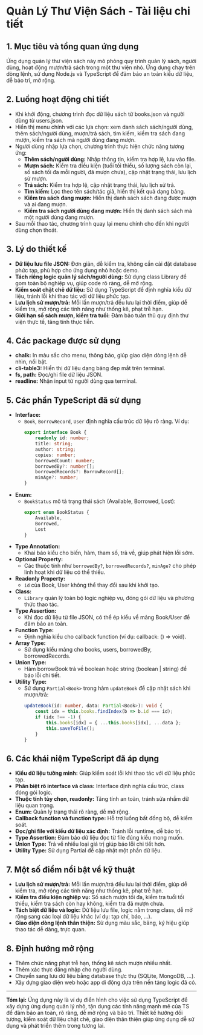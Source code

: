 # Quản Lý Thư Viện Sách - Tài liệu chi tiết

## 1. Mục tiêu và tổng quan ứng dụng
Ứng dụng quản lý thư viện sách này mô phỏng quy trình quản lý sách, người dùng, hoạt động mượn/trả sách trong một thư viện nhỏ. Ứng dụng chạy trên dòng lệnh, sử dụng Node.js và TypeScript để đảm bảo an toàn kiểu dữ liệu, dễ bảo trì, mở rộng.

## 2. Luồng hoạt động chi tiết
- Khi khởi động, chương trình đọc dữ liệu sách từ books.json và người dùng từ users.json.
- Hiển thị menu chính với các lựa chọn: xem danh sách sách/người dùng, thêm sách/người dùng, mượn/trả sách, tìm kiếm, kiểm tra sách đang mượn, kiểm tra sách mà người dùng đang mượn.
- Người dùng nhập lựa chọn, chương trình thực hiện chức năng tương ứng:
  - **Thêm sách/người dùng:** Nhập thông tin, kiểm tra hợp lệ, lưu vào file.
  - **Mượn sách:** Kiểm tra điều kiện (tuổi tối thiểu, số lượng sách còn lại, số sách tối đa mỗi người, đã mượn chưa), cập nhật trạng thái, lưu lịch sử mượn.
  - **Trả sách:** Kiểm tra hợp lệ, cập nhật trạng thái, lưu lịch sử trả.
  - **Tìm kiếm:** Lọc theo tên sách/tác giả, hiển thị kết quả dạng bảng.
  - **Kiểm tra sách đang mượn:** Hiển thị danh sách sách đang được mượn và ai đang mượn.
  - **Kiểm tra sách người dùng đang mượn:** Hiển thị danh sách sách mà một người dùng đang mượn.
- Sau mỗi thao tác, chương trình quay lại menu chính cho đến khi người dùng chọn thoát.

## 3. Lý do thiết kế
- **Dữ liệu lưu file JSON:** Đơn giản, dễ kiểm tra, không cần cài đặt database phức tạp, phù hợp cho ứng dụng nhỏ hoặc demo.
- **Tách riêng logic quản lý sách/người dùng:** Sử dụng class Library để gom toàn bộ nghiệp vụ, giúp code rõ ràng, dễ mở rộng.
- **Kiểm soát chặt chẽ dữ liệu:** Sử dụng TypeScript để định nghĩa kiểu dữ liệu, tránh lỗi khi thao tác với dữ liệu phức tạp.
- **Lưu lịch sử mượn/trả:** Mỗi lần mượn/trả đều lưu lại thời điểm, giúp dễ kiểm tra, mở rộng các tính năng như thống kê, phạt trễ hạn.
- **Giới hạn số sách mượn, kiểm tra tuổi:** Đảm bảo tuân thủ quy định thư viện thực tế, tăng tính thực tiễn.

## 4. Các package được sử dụng
- **chalk:** In màu sắc cho menu, thông báo, giúp giao diện dòng lệnh dễ nhìn, nổi bật.
- **cli-table3:** Hiển thị dữ liệu dạng bảng đẹp mắt trên terminal.
- **fs, path:** Đọc/ghi file dữ liệu JSON.
- **readline:** Nhận input từ người dùng qua terminal.

## 5. Các phần TypeScript đã sử dụng
- **Interface:**
  - `Book`, `BorrowRecord`, `User` định nghĩa cấu trúc dữ liệu rõ ràng. Ví dụ:
    ```typescript
    export interface Book {
        readonly id: number;
        title: string;
        author: string;
        copies: number;
        borrowedCount: number;
        borrowedBy?: number[];
        borrowedRecords?: BorrowRecord[];
        minAge?: number;
    }
    ```
- **Enum:**
  - `BookStatus` mô tả trạng thái sách (Available, Borrowed, Lost):
    ```typescript
    export enum BookStatus {
        Available,
        Borrowed,
        Lost
    }
    ```
- **Type Annotation:**
  - Khai báo kiểu cho biến, hàm, tham số, trả về, giúp phát hiện lỗi sớm.
- **Optional Property:**
  - Các thuộc tính như `borrowedBy?`, `borrowedRecords?`, `minAge?` cho phép linh hoạt khi dữ liệu có thể thiếu.
- **Readonly Property:**
  - `id` của Book, User không thể thay đổi sau khi khởi tạo.
- **Class:**
  - `Library` quản lý toàn bộ logic nghiệp vụ, đóng gói dữ liệu và phương thức thao tác.
- **Type Assertion:**
  - Khi đọc dữ liệu từ file JSON, có thể ép kiểu về mảng Book/User để đảm bảo an toàn.
- **Function Type:**
  - Định nghĩa kiểu cho callback function (ví dụ: callback: () => void).
- **Array Type:**
  - Sử dụng kiểu mảng cho books, users, borrowedBy, borrowedRecords.
- **Union Type:**
  - Hàm borrowBook trả về boolean hoặc string (boolean | string) để báo lỗi chi tiết.
- **Utility Type:**
  - Sử dụng `Partial<Book>` trong hàm `updateBook` để cập nhật sách khi mượn/trả:
    ```typescript
    updateBook(id: number, data: Partial<Book>): void {
        const idx = this.books.findIndex(b => b.id === id);
        if (idx !== -1) {
            this.books[idx] = { ...this.books[idx], ...data };
            this.saveToFile();
        }
    }
    ```

## 6. Các khái niệm TypeScript đã áp dụng
- **Kiểu dữ liệu tường minh:** Giúp kiểm soát lỗi khi thao tác với dữ liệu phức tạp.
- **Phân biệt rõ interface và class:** Interface định nghĩa cấu trúc, class đóng gói logic.
- **Thuộc tính tùy chọn, readonly:** Tăng tính an toàn, tránh sửa nhầm dữ liệu quan trọng.
- **Enum:** Quản lý trạng thái rõ ràng, dễ mở rộng.
- **Callback function và function type:** Hỗ trợ luồng bất đồng bộ, dễ kiểm soát.
- **Đọc/ghi file với kiểu dữ liệu xác định:** Tránh lỗi runtime, dễ bảo trì.
- **Type Assertion:** Đảm bảo dữ liệu đọc từ file đúng kiểu mong muốn.
- **Union Type:** Trả về nhiều loại giá trị giúp báo lỗi chi tiết hơn.
- **Utility Type:** Sử dụng Partial<T> để cập nhật một phần dữ liệu.

## 7. Một số điểm nổi bật về kỹ thuật
- **Lưu lịch sử mượn/trả:** Mỗi lần mượn/trả đều lưu lại thời điểm, giúp dễ kiểm tra, mở rộng các tính năng như thống kê, phạt trễ hạn.
- **Kiểm tra điều kiện nghiệp vụ:** Số sách mượn tối đa, kiểm tra tuổi tối thiểu, kiểm tra sách còn hay không, kiểm tra đã mượn chưa.
- **Tách biệt dữ liệu và logic:** Dữ liệu lưu file, logic nằm trong class, dễ mở rộng sang các loại dữ liệu khác (ví dụ: tạp chí, báo, ...).
- **Giao diện dòng lệnh thân thiện:** Sử dụng màu sắc, bảng, ký hiệu giúp thao tác dễ dàng, trực quan.

## 8. Định hướng mở rộng
- Thêm chức năng phạt trễ hạn, thống kê sách mượn nhiều nhất.
- Thêm xác thực đăng nhập cho người dùng.
- Chuyển sang lưu dữ liệu bằng database thực thụ (SQLite, MongoDB, ...).
- Xây dựng giao diện web hoặc app di động dựa trên nền tảng logic đã có.

---

**Tóm lại:**
Ứng dụng này là ví dụ điển hình cho việc sử dụng TypeScript để xây dựng ứng dụng quản lý nhỏ, tận dụng các tính năng mạnh mẽ của TS để đảm bảo an toàn, rõ ràng, dễ mở rộng và bảo trì. Thiết kế hướng đối tượng, kiểm soát dữ liệu chặt chẽ, giao diện thân thiện giúp ứng dụng dễ sử dụng và phát triển thêm trong tương lai.
